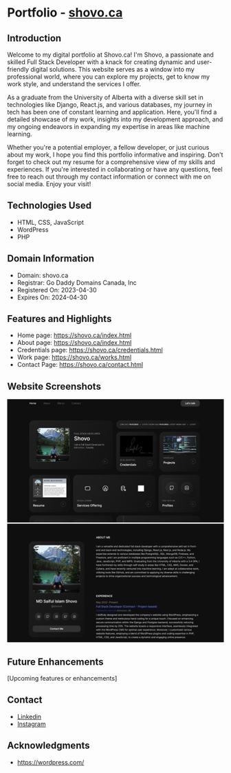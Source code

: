 # Portfolio - [shovo.ca](https://shovo.ca/)

## Introduction
Welcome to my digital portfolio at Shovo.ca! I'm Shovo, a passionate and skilled Full Stack Developer with a knack for creating dynamic and user-friendly digital solutions. This website serves as a window into my professional world, where you can explore my projects, get to know my work style, and understand the services I offer.

As a graduate from the University of Alberta with a diverse skill set in technologies like Django, React.js, and various databases, my journey in tech has been one of constant learning and application. Here, you'll find a detailed showcase of my work, insights into my development approach, and my ongoing endeavors in expanding my expertise in areas like machine learning.

Whether you're a potential employer, a fellow developer, or just curious about my work, I hope you find this portfolio informative and inspiring. Don't forget to check out my resume for a comprehensive view of my skills and experiences. If you're interested in collaborating or have any questions, feel free to reach out through my contact information or connect with me on social media. Enjoy your visit!

## Technologies Used
- HTML, CSS, JavaScript
- WordPress
- PHP

## Domain Information
- Domain: shovo.ca
- Registrar: Go Daddy Domains Canada, Inc
- Registered On: 2023-04-30
- Expires On: 2024-04-30

## Features and Highlights
- Home page: https://shovo.ca/index.html
- About page: https://shovo.ca/index.html
- Credentials page: https://shovo.ca/credentials.html
- Work page: https://shovo.ca/works.html
- Contact Page: https://shovo.ca/contact.html


## Website Screenshots
![Website Screenshot 1](assets/images/website.png)
![Website Screenshot 2](assets/images/website2.png)

## Future Enhancements
[Upcoming features or enhancements]

## Contact
- [Linkedin](https://www.linkedin.com/in/saifulshovo/)
- [Instagram](https://www.instagram.com/shovo_4/)


## Acknowledgments
- https://wordpress.com/
